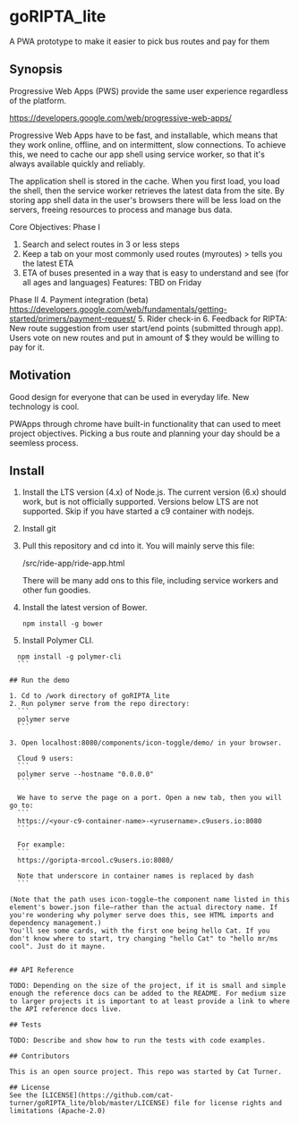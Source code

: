 # goRIPTA_lite
A PWA prototype to make it easier to pick bus routes and pay for them

## Synopsis
Progressive Web Apps (PWS) provide the same user experience regardless of the platform.

https://developers.google.com/web/progressive-web-apps/

Progressive Web Apps have to be fast, and installable, which means that they work online, offline, and on intermittent, slow connections. To achieve this, we need to cache our app shell using service worker, so that it's always available quickly and reliably.

The application shell is stored in the cache. When you first load, you load the shell, then the service worker retrieves the latest data from the site. By storing app shell data in the user's browsers there will be less load on the servers, freeing resources to process and manage bus data.

Core Objectives:
Phase I
  1. Search and select routes in 3 or less steps
  2. Keep a tab on your most commonly used routes (myroutes) > tells you the latest ETA
  3. ETA of buses presented in a way that is easy to understand and see (for all ages and languages)
Features:
TBD on Friday

Phase II
  4. Payment integration (beta)
  https://developers.google.com/web/fundamentals/getting-started/primers/payment-request/
  5. Rider check-in
  6. Feedback for RIPTA: New route suggestion from user start/end points (submitted through app). Users vote on new routes and put in amount of $ they would be willing to pay for it.

## Motivation

Good design for everyone that can be used in everyday life. New technology is cool. 

PWApps through chrome have built-in functionality that can used to meet project objectives. Picking a bus route and planning your day should be a seemless process.

## Install

1. Install the LTS version (4.x) of Node.js. The current version (6.x) should work, but is not officially supported. Versions below LTS are not supported. Skip if you have started a c9 container with nodejs.
2. Install git
3. Pull this repository and cd into it. You will mainly serve this file:
    
    /src/ride-app/ride-app.html
    
    There will be many add ons to this file, including service workers and other fun goodies. 

4. Install the latest version of Bower.
    ```
    npm install -g bower
    ```
    
5. Install Polymer CLI.
  ```
    npm install -g polymer-cli
    ```

## Run the demo

1. Cd to /work directory of goRIPTA_lite
2. Run polymer serve from the repo directory:
    ```
    polymer serve
    ```

3. Open localhost:8080/components/icon-toggle/demo/ in your browser.

    Cloud 9 users:
    ```
    polymer serve --hostname "0.0.0.0" 
    ```

    We have to serve the page on a port. Open a new tab, then you will go to:
    ```
    https://<your-c9-container-name>-<yrusername>.c9users.io:8080
    ```

    For example:
    ```
    https://goripta-mrcool.c9users.io:8080/
    
    Note that underscore in container names is replaced by dash
    ```

(Note that the path uses icon-toggle—the component name listed in this element's bower.json file—rather than the actual directory name. If you're wondering why polymer serve does this, see HTML imports and dependency management.)
You'll see some cards, with the first one being hello Cat. If you don't know where to start, try changing "hello Cat" to "hello mr/ms cool". Just do it mayne.


## API Reference

TODO: Depending on the size of the project, if it is small and simple enough the reference docs can be added to the README. For medium size to larger projects it is important to at least provide a link to where the API reference docs live.

## Tests

TODO: Describe and show how to run the tests with code examples.

## Contributors

This is an open source project. This repo was started by Cat Turner.

## License
See the [LICENSE](https://github.com/cat-turner/goRIPTA_lite/blob/master/LICENSE) file for license rights and limitations (Apache-2.0)
